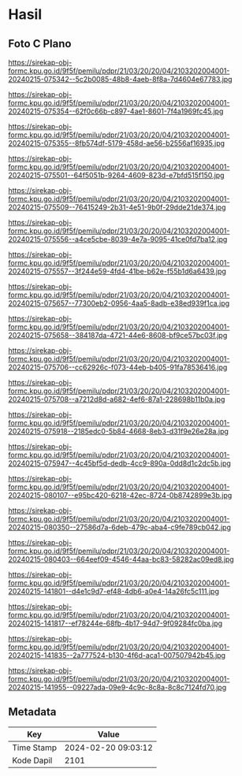 # Hasil

## Foto C Plano

https://sirekap-obj-formc.kpu.go.id/9f5f/pemilu/pdpr/21/03/20/20/04/2103202004001-20240215-075342--5c2b0085-48b8-4aeb-8f8a-7d4604e67783.jpg

https://sirekap-obj-formc.kpu.go.id/9f5f/pemilu/pdpr/21/03/20/20/04/2103202004001-20240215-075354--62f0c66b-c897-4ae1-8601-7f4a1969fc45.jpg

https://sirekap-obj-formc.kpu.go.id/9f5f/pemilu/pdpr/21/03/20/20/04/2103202004001-20240215-075355--8fb574df-5179-458d-ae56-b2556af16935.jpg

https://sirekap-obj-formc.kpu.go.id/9f5f/pemilu/pdpr/21/03/20/20/04/2103202004001-20240215-075501--64f5051b-9264-4609-823d-e7bfd515f150.jpg

https://sirekap-obj-formc.kpu.go.id/9f5f/pemilu/pdpr/21/03/20/20/04/2103202004001-20240215-075509--76415249-2b31-4e51-9b0f-29dde21de374.jpg

https://sirekap-obj-formc.kpu.go.id/9f5f/pemilu/pdpr/21/03/20/20/04/2103202004001-20240215-075556--a4ce5cbe-8039-4e7a-9095-41ce0fd7ba12.jpg

https://sirekap-obj-formc.kpu.go.id/9f5f/pemilu/pdpr/21/03/20/20/04/2103202004001-20240215-075557--3f244e59-4fd4-41be-b62e-f55b1d6a6439.jpg

https://sirekap-obj-formc.kpu.go.id/9f5f/pemilu/pdpr/21/03/20/20/04/2103202004001-20240215-075657--77300eb2-0956-4aa5-8adb-e38ed939f1ca.jpg

https://sirekap-obj-formc.kpu.go.id/9f5f/pemilu/pdpr/21/03/20/20/04/2103202004001-20240215-075658--384187da-4721-44e6-8608-bf9ce57bc03f.jpg

https://sirekap-obj-formc.kpu.go.id/9f5f/pemilu/pdpr/21/03/20/20/04/2103202004001-20240215-075706--cc62926c-f073-44eb-b405-91fa78536416.jpg

https://sirekap-obj-formc.kpu.go.id/9f5f/pemilu/pdpr/21/03/20/20/04/2103202004001-20240215-075708--a7212d8d-a682-4ef6-87a1-228698b11b0a.jpg

https://sirekap-obj-formc.kpu.go.id/9f5f/pemilu/pdpr/21/03/20/20/04/2103202004001-20240215-075918--2185edc0-5b84-4668-8eb3-d31f9e26e28a.jpg

https://sirekap-obj-formc.kpu.go.id/9f5f/pemilu/pdpr/21/03/20/20/04/2103202004001-20240215-075947--4c45bf5d-dedb-4cc9-890a-0dd8d1c2dc5b.jpg

https://sirekap-obj-formc.kpu.go.id/9f5f/pemilu/pdpr/21/03/20/20/04/2103202004001-20240215-080107--e95bc420-6218-42ec-8724-0b8742899e3b.jpg

https://sirekap-obj-formc.kpu.go.id/9f5f/pemilu/pdpr/21/03/20/20/04/2103202004001-20240215-080350--27586d7a-6deb-479c-aba4-c9fe789cb042.jpg

https://sirekap-obj-formc.kpu.go.id/9f5f/pemilu/pdpr/21/03/20/20/04/2103202004001-20240215-080403--664eef09-4546-44aa-bc83-58282ac09ed8.jpg

https://sirekap-obj-formc.kpu.go.id/9f5f/pemilu/pdpr/21/03/20/20/04/2103202004001-20240215-141801--d4e1c9d7-ef48-4db6-a0e4-14a26fc5c111.jpg

https://sirekap-obj-formc.kpu.go.id/9f5f/pemilu/pdpr/21/03/20/20/04/2103202004001-20240215-141817--ef78244e-68fb-4b17-94d7-9f09284fc0ba.jpg

https://sirekap-obj-formc.kpu.go.id/9f5f/pemilu/pdpr/21/03/20/20/04/2103202004001-20240215-141835--2a777524-b130-4f6d-aca1-007507942b45.jpg

https://sirekap-obj-formc.kpu.go.id/9f5f/pemilu/pdpr/21/03/20/20/04/2103202004001-20240215-141955--09227ada-09e9-4c9c-8c8a-8c8c7124fd70.jpg


## Metadata

| Key        | Value               |
| ---------- | ------------------- |
| Time Stamp | 2024-02-20 09:03:12 |
| Kode Dapil | 2101                |



